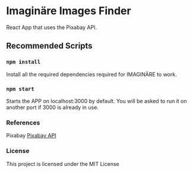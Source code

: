 # Imaginäre Images Finder

React App that uses the Pixabay API.

## Recommended Scripts

### `npm install`

Install all the required dependencies required for IMAGINÄRE to work.

### `npm start`

Starts the APP on localhost:3000 by default.
You will be asked to run it on another port if 3000 is already in use.

### References

Pixabay
[Pixabay API](https://pixabay.com/service/about/api/)

### License

This project is licensed under the MIT License